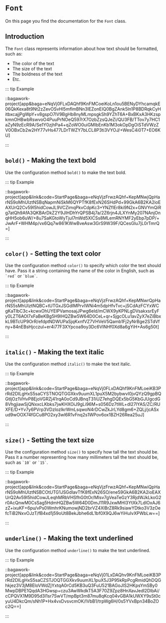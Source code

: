 <script>
	import ViewApp from '$lib/ViewApp.svelte'
</script>

# `Font`
On this page you find the documentation for the `Font` class.


## Introduction
The `Font` class represents information about how text should be formatted, such as:

* The color of the text
* The size of the text
* The boldness of the text
* Etc.

::: tip Example

::bagawork-project[app&baga=eNqVj0FLxDAQhf9KnFMCoeiKoLn1ou5BENyDYhcamqkE06QkKexa8t9Nt2zZevOSvHl5mflmBNn3IEZonEIQ0BgZAnk5ln1P8BDRqkCyHitbxcajjPgWpY+v8gspO7lV9BgHb8nyMLmpsgkSh9YZhT6A+BxBKxA3HKzspkmnOHBwbRswvoO4PuuPrNOeQ597rX7OzbZzsQJeZi/QU3FB/TTov7y7HC1aZyN9zEcR9A/Se1Y0zjhPa4+qZoWO0uiGMlbEnKb1M3okOpDgOiSTdVWzZV0OBxCb2w2HY77vHs477LDrTWZY7bLCL8P3ti3VYOJ/+WesC4i0T7+EO6KU]

:::




## `bold()` - Making the text bold
Use the configuration method `bold()` to make the text bold.

::: tip Example

::bagawork-project[app&link&code=StartPage&baga=eNqVjzFrwzAQhf+KepMNwjQpHarNS9oMhUIztNSBqNapmNiSkM6QYPTfK8fExN26SHdPd+99GkA6B2KA2ioEAXUrQ2Cv59I5hidCowJL9VCZimqPkvCdpKc3+YNZflEr8ki9N2x+GNVYmQiRg7atQh9AfA3QKBArDkZ2Y9JlHDhYrQPSB4j7a/2Z6rjn4JLXYnMy207NAnjOnqHH5ob6uW/+8u7SaKGtoWyTjuI7mWd5XlCSs8MLemRNYMF2yEbp7pDP/+JwArF+WHM4p/vx6Qq7w861KWwBveAsw3GrS9W39F/QCesGIu7jL0rTmrQ=]

:::




## `color()` - Setting the text color
Use the configuration method `color()` to specify which color the text should have. Pass it a string containing the name of the color in English, such as `` `red` `` or `` `blue` ``.

::: tip Example

::bagawork-project[app&link&code=StartPage&baga=eNqVjzFrwzAQhf+KepMNwrQpHarNS5sMhUIztNQBC+tUTGxJSGdIMPrvlWNi4m5dpHfvTvc+jSCdAzFCYxWCgKaTIbC3c+kcwxOhUYElPVamosajJPwg6eld/mCWX9yKPNLgDVsakxsrEyFy0LZT6AOI7xFaBeKBg5H9lHQZBw5W64D0CeL+qr+SjgcOLu1avZyX7eZiBbxkL9BTcUP9OrR/efdptNDWUPaSjqKxnfVZ7VHVeV5Qamb1Fj2yNrBge2STdVfny+84nEBsHjcczul+er4i77F3XYpcoa9oy3Dc6VINHf0Xd8a6gYiH+As6g50t]

:::




## `italic()` - Making the text italic
Use the configuration method `italic()` to make the text italic.

::: tip Example

::bagawork-project[app&link&code=StartPage&baga=eNqVj0FLxDAQhf9KnFMLoeiKB3PrRd2DILgHxS5saCYSTNOQTGGXkv9uumXL1puX5M2bybwvI0jvQYzQ9gpBQGtljOz1VHvP8EjoVGRZj41rqA0oCd9JBnqT31iUZ7ehgDQEx5bG5KbGJUgcdG8VhgjiawSjQNxxcLKbks7jwKHXOiJ9gLi96M+s056Dz7tWL+dl27lYAS/ZC/RUXFE/D+Yv7y6PVrp3VDzlozIkrWmLsqwoN4rDCwZkJrLYd8gm6+ZQLj/jcASxud9wOOX74fGCu8PO2xy3wl6R1vFnq2s1WPov6ox1BZH26Rea25uJ]

:::




## `size()` - Setting the text size
Use the configuration method `size()` to specify how tall the text should be. Pass it a number representing how many millimeters tall the text should be, such as `` `10` `` or `` `15` ``.

::: tip Example

::bagawork-project[app&link&code=StartPage&baga=eNqVjzFrwzAQhf+KepMNwiQpHarNS9oMhUIztNSBCOtUTG1JSGdIavTfK8fExN26SO/ene59GkA6B2KA2ioEAXUrQ2Av59I5hidCowJLeqhMRbVHSfhG0tOr/MIsv7gVeaTeGzY3RjdWJkLkoG2r0AcQnwM0CsSag5HdmHQZBw5W64D0DmJ11R9JxwMHl3YtXk7LdlOxAJ6zZ+ixuKF+6pu/vPs0WmhrKNumowjND2brVZ4XlBrZ8Rk9siawYDtko3V3zOefcTiB2NxvOJzT/fB4xd1j59oUt8BekJbhe6dL1bf0X9QJ6wYiHuIvXPWbLw==]

:::




## `underline()` - Making the text underlined
Use the configuration method `underline()` to make the text underlined.

::: tip Example

::bagawork-project[app&link&code=StartPage&baga=eNqVj01LxDAQhv9KnFMLoeiKB3PrRd2DILgHxS5saCZSTJOQTGGXkv9uumXL1puX5J3P95kRpPcgRmidQhDQGhkjez3V3jM8EloVWdZjYxtqA0rCd5KB3uQ3FuU521BAGoJlS2HKpsYmSBy0MwpDBPE1QqdA3HGwsp+czu3AwWkdkT5A3F70Z9Zpz8HnXavJedl2DlbAi/cCPQVX1M9D95d3l1sr7SwVT/mpBpt3m87mu8qKcq04vGBA1kUWXY9sSt0cyuU4DkcQm/sNh1P+Hx4vxDvsvcmOK/IVbB1/trpWg6H/0s5YVxBpn34BoZOc2Q==]

:::